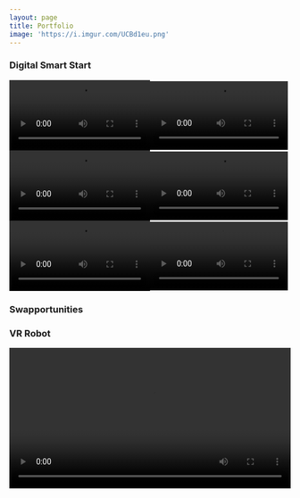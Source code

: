 ```yaml
---
layout: page
title: Portfolio
image: 'https://i.imgur.com/UCBd1eu.png'
---
```


### Digital Smart Start
<video width="50%" controls autoplay loop>
<source src="https://i.imgur.com/az277l6.mp4" type="video/mp4">
</video><video width="49%" controls autoplay loop>
<source src="https://i.imgur.com/VY3JlL1.mp4" type="video/mp4">
</video><video width="50%" controls autoplay loop>
<source src="https://i.imgur.com/etgNe5m.mp4" type="video/mp4">
</video><video width="49%" controls autoplay loop>
<source src="https://i.imgur.com/XzpUPBu.mp4" type="video/mp4">
</video><video width="50%" controls autoplay loop>
<source src="https://i.imgur.com/chajprY.mp4" type="video/mp4">
</video><video width="49%" controls autoplay loop>
<source src="https://i.imgur.com/VE5XowI.mp4" type="video/mp4">
</video>

### Swapportunities

### VR Robot
<video width="100%" controls autoplay loop>
<source src="https://i.imgur.com/p7oAcHL.mp4" type="video/mp4">
</video>
